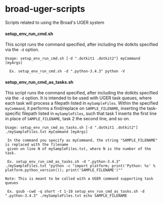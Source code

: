 # broad-uger-scripts
Scripts related to using the Broad's UGER system

#### setup_env_run_cmd.sh

This script runs the command specified, after including the dotkits specified via the `-d` option.

    Usage: setup_env_run_cmd.sh [-d ".dotkit1 .dotkit2"] myCommand [myArgs]
  
      Ex. setup_env_run_cmd.sh -d ".python-3.4.3" python -V
      
#### setup_env_run_cmd_as_tasks.sh

This script runs the command specified, after including the dotkits specified via the `-d` option.
It is intended to be used with UGER task queues, where each task will process a filepath listed in `mySampleFiles`.
Within the specified `myCommand`, it performs a find/replace on `SAMPLE_FILENAME`, inserting the task-specific
filepath listed in `mySampleFiles`, such that task 1 inserts the first line in place of `SAMPLE_FILENAME`, task 2 the second line, and so on.

    Usage: setup_env_run_cmd_as_tasks.sh [-d ".dotkit1 .dotkit2"] ./mySampleFiles.txt myCommand [myArgs]

     In the command you specify as myCommand, the string "SAMPLE_FILENAME" is replaced with the filename
     given on line N of mySampleFiles.txt, where N is the number of the task.

     Ex. setup_env_run_cmd_as_tasks.sh -d ".python-3.4.3" ./mySampleFiles.txt "python -c "import platform; print('Python: %s' % platform.python_version()); print('SAMPLE_FILENAME')""

    Note: This is meant to be called with a UGER command supporting task queues

     Ex. qsub -cwd -q short -t 1-10 setup_env_run_cmd_as_tasks.sh -d ".python-3.4.3" ./mySampleFiles.txt echo SAMPLE_FILENAME
